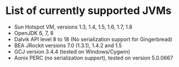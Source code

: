 # List of currently supported JVMs

* Sun Hotspot VM, versions 1.3, 1.4, 1.5, 1.6, 1.7, 1.8
* OpenJDK 6, 7, 8
* Dalvik API level 8 to 18 (No serialization support for Gingerbread)
* BEA JRockit versions 7.0 (1.3.1), 1.4.2 and 1.5
* GCJ version 3.4.4 (tested on Windows/Cygwin)
* Aonix PERC (no serialization support), tested on version 5.0.0667
